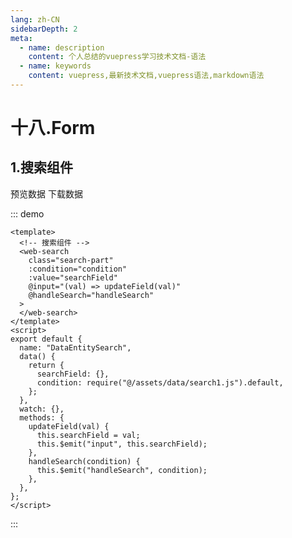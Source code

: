 ```yaml
---
lang: zh-CN
sidebarDepth: 2
meta:
  - name: description
    content: 个人总结的vuepress学习技术文档-语法
  - name: keywords
    content: vuepress,最新技术文档,vuepress语法,markdown语法
---
```


# 十八.Form

## 1.搜索组件

<web-button-group>
  <web-preview url="/web-elementui/element-plus/eg.html">预览数据</web-preview>
  <web-button style="display:inline;" type="link" ><a link="./assets/data/search1.js">下载数据</a></web-button>
</web-button-group>

<pageTemplate />

::: demo

```vue
<template>
  <!-- 搜索组件 -->
  <web-search
    class="search-part"
    :condition="condition"
    :value="searchField"
    @input="(val) => updateField(val)"
    @handleSearch="handleSearch"
  >
  </web-search>
</template>
<script>
export default {
  name: "DataEntitySearch",
  data() {
    return {
      searchField: {},
      condition: require("@/assets/data/search1.js").default,
    };
  },
  watch: {},
  methods: {
    updateField(val) {
      this.searchField = val;
      this.$emit("input", this.searchField);
    },
    handleSearch(condition) {
      this.$emit("handleSearch", condition);
    },
  },
};
</script>
```

:::
